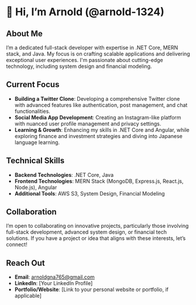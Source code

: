 # 👋 Hi, I’m Arnold (@arnold-1324)

## About Me
I’m a dedicated full-stack developer with expertise in .NET Core, MERN stack, and Java. My focus is on crafting scalable applications and delivering exceptional user experiences. I'm passionate about cutting-edge technology, including system design and financial modeling.

## Current Focus
- **Building a Twitter Clone**: Developing a comprehensive Twitter clone with advanced features like authentication, post management, and chat functionalities.
- **Social Media App Development**: Creating an Instagram-like platform with nuanced user profile management and privacy settings.
- **Learning & Growth**: Enhancing my skills in .NET Core and Angular, while exploring finance and investment strategies and diving into Japanese language learning.

## Technical Skills
- **Backend Technologies**: .NET Core, Java
- **Frontend Technologies**: MERN Stack (MongoDB, Express.js, React.js, Node.js), Angular
- **Additional Tools**: AWS S3, System Design, Financial Modeling

## Collaboration
I’m open to collaborating on innovative projects, particularly those involving full-stack development, advanced system design, or financial tech solutions. If you have a project or idea that aligns with these interests, let’s connect!

## Reach Out
- **Email**: arnoldgna765@gmail.com
- **LinkedIn**: [Your LinkedIn Profile]
- **Portfolio/Website**: [Link to your personal website or portfolio, if applicable]
